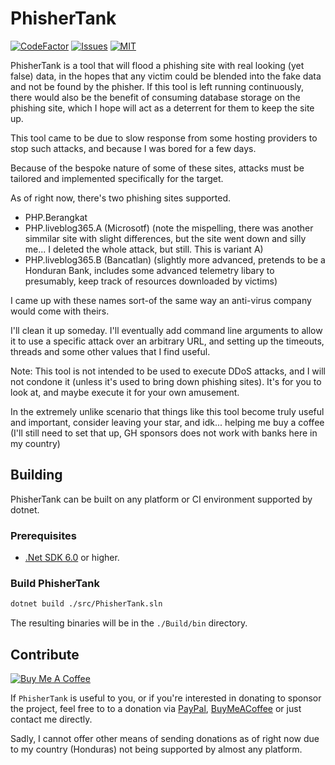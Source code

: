 # PhisherTank

[![CodeFactor](https://www.codefactor.io/repository/github/thexds/phishertank/badge)](https://www.codefactor.io/repository/github/thexds/phishertank)
[![Issues](https://img.shields.io/github/issues/TheXDS/PhisherTank)](https://github.com/TheXDS/PhisherTank/issues)
[![MIT](https://img.shields.io/github/license/TheXDS/PhisherTank)](https://mit-license.org/)

PhisherTank is a tool that will flood a phishing site with real looking (yet false) data, in the hopes that any victim could be blended into the fake data and not be found by the phisher. If this tool is left running continuously, there would also be the benefit of consuming database storage on the phishing site, which I hope will act as a deterrent for them to keep the site up.

This tool came to be due to slow response from some hosting providers to stop such attacks, and because I was bored for a few days.

Because of the bespoke nature of some of these sites, attacks must be tailored and implemented specifically for the target.

As of right now, there's two phishing sites supported.

- PHP.Berangkat
- PHP.liveblog365.A (Microsotf) (note the mispelling, there was another simmilar site with slight differences, but the site went down and silly me... I deleted the whole attack, but still. This is variant A)
- PHP.liveblog365.B (Bancatlan) (slightly more advanced, pretends to be a Honduran Bank, includes some advanced telemetry libary to presumably, keep track of resources downloaded by victims)

I came up with these names sort-of the same way an anti-virus company would come with theirs.

I'll clean it up someday. I'll eventually add command line arguments to allow it to use a specific attack over an arbitrary URL, and setting up the timeouts, threads and some other values that I find useful.

Note: This tool is not intended to be used to execute DDoS attacks, and I will not condone it (unless it's used to bring down phishing sites). It's for you to look at, and maybe execute it for your own amusement.

In the extremely unlike scenario that things like this tool become truly useful and important, consider leaving your star, and idk... helping me buy a coffee (I'll still need to set that up, GH sponsors does not work with banks here in my country)

## Building
PhisherTank can be built on any platform or CI environment supported by dotnet.

### Prerequisites
- [.Net SDK 6.0](https://dotnet.microsoft.com/) or higher.

### Build PhisherTank
```sh
dotnet build ./src/PhisherTank.sln
```
The resulting binaries will be in the `./Build/bin` directory.

## Contribute
[![Buy Me A Coffee](https://cdn.buymeacoffee.com/buttons/default-orange.png)](https://www.buymeacoffee.com/xdsxpsivx)

If `PhisherTank` is useful to you, or if you're interested in donating to sponsor the project, feel free to to a donation via [PayPal](https://paypal.me/thexds), [BuyMeACoffee](https://www.buymeacoffee.com/xdsxpsivx) or just contact me directly.

Sadly, I cannot offer other means of sending donations as of right now due to my country (Honduras) not being supported by almost any platform.
